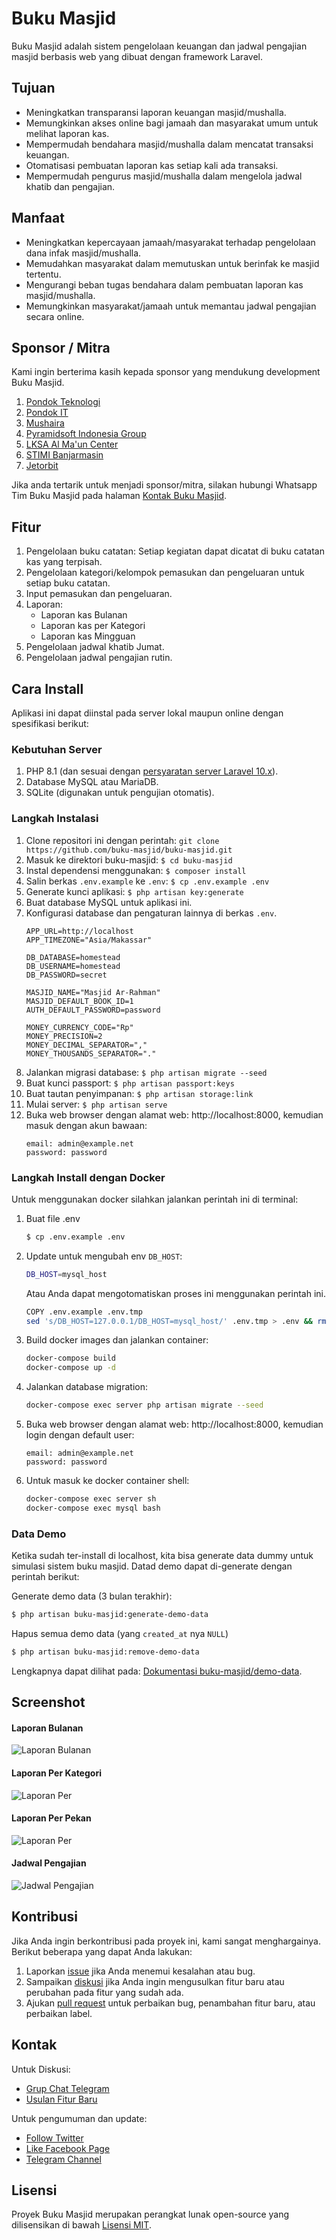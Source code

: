 # Buku Masjid

Buku Masjid adalah sistem pengelolaan keuangan dan jadwal pengajian masjid berbasis web yang dibuat dengan framework Laravel.

## Tujuan

- Meningkatkan transparansi laporan keuangan masjid/mushalla.
- Memungkinkan akses online bagi jamaah dan masyarakat umum untuk melihat laporan kas.
- Mempermudah bendahara masjid/mushalla dalam mencatat transaksi keuangan.
- Otomatisasi pembuatan laporan kas setiap kali ada transaksi.
- Mempermudah pengurus masjid/mushalla dalam mengelola jadwal khatib dan pengajian.

## Manfaat

- Meningkatkan kepercayaan jamaah/masyarakat terhadap pengelolaan dana infak masjid/mushalla.
- Memudahkan masyarakat dalam memutuskan untuk berinfak ke masjid tertentu.
- Mengurangi beban tugas bendahara dalam pembuatan laporan kas masjid/mushalla.
- Memungkinkan masyarakat/jamaah untuk memantau jadwal pengajian secara online.

## Sponsor / Mitra

Kami ingin berterima kasih kepada sponsor yang mendukung development Buku Masjid.

1. [Pondok Teknologi](https://pondokteknologi.com)
1. [Pondok IT](https://pondokit.com)
1. [Mushaira](https://mushaira.id)
1. [Pyramidsoft Indonesia Group](https://ptpsig.com)
1. [LKSA Al Ma'un Center](https://lynk.id/almauncenter)
1. [STIMI Banjarmasin](https://stimi-bjm.ac.id)
1. [Jetorbit](https://www.jetorbit.com)

Jika anda tertarik untuk menjadi sponsor/mitra, silakan hubungi Whatsapp Tim Buku Masjid pada halaman [Kontak Buku Masjid](https://bukumasjid.com/contact).

## Fitur

1. Pengelolaan buku catatan: Setiap kegiatan dapat dicatat di buku catatan kas yang terpisah.
2. Pengelolaan kategori/kelompok pemasukan dan pengeluaran untuk setiap buku catatan.
3. Input pemasukan dan pengeluaran.
4. Laporan:
   - Laporan kas Bulanan
   - Laporan kas per Kategori
   - Laporan kas Mingguan
5. Pengelolaan jadwal khatib Jumat.
6. Pengelolaan jadwal pengajian rutin.

## Cara Install

Aplikasi ini dapat diinstal pada server lokal maupun online dengan spesifikasi berikut:

### Kebutuhan Server

1. PHP 8.1 (dan sesuai dengan [persyaratan server Laravel 10.x](https://laravel.com/docs/10.x/deployment#server-requirements)).
2. Database MySQL atau MariaDB.
3. SQLite (digunakan untuk pengujian otomatis).

### Langkah Instalasi

1. Clone repositori ini dengan perintah: `git clone https://github.com/buku-masjid/buku-masjid.git`
2. Masuk ke direktori buku-masjid: `$ cd buku-masjid`
3. Instal dependensi menggunakan: `$ composer install`
4. Salin berkas `.env.example` ke `.env`: `$ cp .env.example .env`
5. Generate kunci aplikasi: `$ php artisan key:generate`
6. Buat database MySQL untuk aplikasi ini.
7. Konfigurasi database dan pengaturan lainnya di berkas `.env`.
    ```
    APP_URL=http://localhost
    APP_TIMEZONE="Asia/Makassar"

    DB_DATABASE=homestead
    DB_USERNAME=homestead
    DB_PASSWORD=secret

    MASJID_NAME="Masjid Ar-Rahman"
    MASJID_DEFAULT_BOOK_ID=1
    AUTH_DEFAULT_PASSWORD=password

    MONEY_CURRENCY_CODE="Rp"
    MONEY_PRECISION=2
    MONEY_DECIMAL_SEPARATOR=","
    MONEY_THOUSANDS_SEPARATOR="."
    ```
8. Jalankan migrasi database: `$ php artisan migrate --seed`
9. Buat kunci passport: `$ php artisan passport:keys`
10. Buat tautan penyimpanan: `$ php artisan storage:link`
11. Mulai server: `$ php artisan serve`
12. Buka web browser dengan alamat web: http://localhost:8000, kemudian masuk dengan akun bawaan:
    ```
    email: admin@example.net
    password: password
    ```

### Langkah Install dengan Docker

Untuk menggunakan docker silahkan jalankan perintah ini di terminal:

1. Buat file .env
    ```bash
    $ cp .env.example .env
    ```
2. Update untuk mengubah env `DB_HOST`:
    ```bash
    DB_HOST=mysql_host
    ```
    Atau Anda dapat mengotomatiskan proses ini menggunakan perintah ini.
    ```bash
    COPY .env.example .env.tmp
    sed 's/DB_HOST=127.0.0.1/DB_HOST=mysql_host/' .env.tmp > .env && rm .env.tmp
    ```
3. Build docker images dan jalankan container:
    ```bash
    docker-compose build
    docker-compose up -d
    ```
4. Jalankan database migration:
    ```bash
    docker-compose exec server php artisan migrate --seed
    ```
5. Buka web browser dengan alamat web: http://localhost:8000, kemudian login dengan default user:
    ```
    email: admin@example.net
    password: password
    ```
6. Untuk masuk ke docker container shell:
    ```bash
    docker-compose exec server sh
    docker-compose exec mysql bash
    ```

### Data Demo

Ketika sudah ter-install di localhost, kita bisa generate data dummy untuk simulasi sistem buku masjid. Datad demo dapat di-generate dengan perintah berikut:

Generate demo data (3 bulan terakhir):

```bash
$ php artisan buku-masjid:generate-demo-data
```

Hapus semua demo data (yang `created_at` nya `NULL`)

```bash
$ php artisan buku-masjid:remove-demo-data
```

Lengkapnya dapat dilihat pada: [Dokumentasi buku-masjid/demo-data](https://github.com/buku-masjid/demo-data#cara-pakai).

## Screenshot

#### Laporan Bulanan

![Laporan Bulanan](public/screenshots/01-monthly-report-for-public.jpg)

#### Laporan Per Kategori

![Laporan Per](public/screenshots/02-categorized-report-for-public.jpg)

#### Laporan Per Pekan

![Laporan Per](public/screenshots/03-weekly-report-for-public.jpg)

#### Jadwal Pengajian

![Jadwal Pengajian](public/screenshots/04-lecturing-schedule-for-this-week.jpg)

## Kontribusi

Jika Anda ingin berkontribusi pada proyek ini, kami sangat menghargainya. Berikut beberapa yang dapat Anda lakukan:

1. Laporkan [issue](https://github.com/buku-masjid/buku-masjid/issues) jika Anda menemui kesalahan atau bug.
2. Sampaikan [diskusi](https://github.com/buku-masjid/buku-masjid/discussions) jika Anda ingin mengusulkan fitur baru atau perubahan pada fitur yang sudah ada.
3. Ajukan [pull request](https://github.com/buku-masjid/buku-masjid/pulls) untuk perbaikan bug, penambahan fitur baru, atau perbaikan label.

## Kontak

Untuk Diskusi:

* [Grup Chat Telegram](https://t.me/bukumasjid_id)
* [Usulan Fitur Baru](https://github.com/buku-masjid/buku-masjid/discussions)

Untuk pengumuman dan update:

* [Follow Twitter](https://twitter.com/bukumasjid)
* [Like Facebook Page](https://facebook.com/bukumasjid)
* [Telegram Channel](https://t.me/bukumasjid)

## Lisensi

Proyek Buku Masjid merupakan perangkat lunak open-source yang dilisensikan di bawah [Lisensi MIT](LICENSE).
